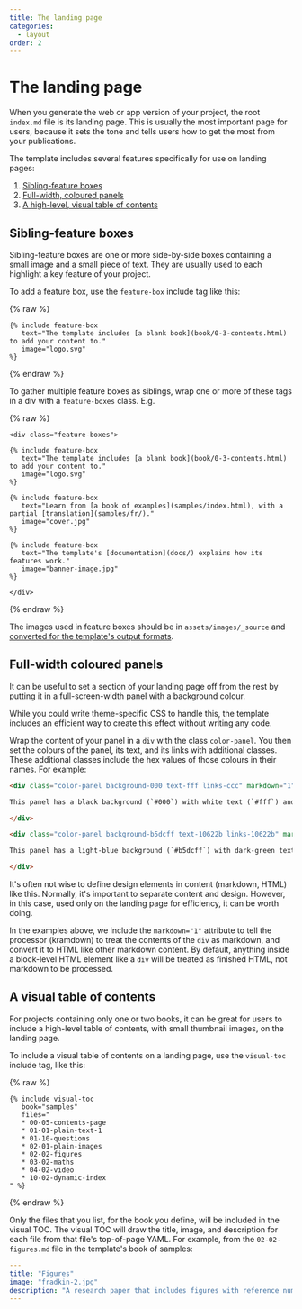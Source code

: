 ```yaml
---
title: The landing page
categories:
  - layout
order: 2
---
```


# The landing page

When you generate the web or app version of your project, the root `index.md` file is its landing page. This is usually the most important page for users, because it sets the tone and tells users how to get the most from your publications.

The template includes several features specifically for use on landing pages:

1. [Sibling-feature boxes](#sibling-feature-boxes)
2. [Full-width, coloured panels](#full-width-coloured-panels)
3. [A high-level, visual table of contents](#a-visual-table-of-contents)

## Sibling-feature boxes

Sibling-feature boxes are one or more side-by-side boxes containing a small image and a small piece of text. They are usually used to each highlight a key feature of your project.

To add a feature box, use the `feature-box` include tag like this:

{% raw %}
```
{% include feature-box
   text="The template includes [a blank book](book/0-3-contents.html) to add your content to."
   image="logo.svg"
%}
```
{% endraw %}

To gather multiple feature boxes as siblings, wrap one or more of these tags in a div with a `feature-boxes` class. E.g.

{% raw %}
```
<div class="feature-boxes">

{% include feature-box
   text="The template includes [a blank book](book/0-3-contents.html) to add your content to."
   image="logo.svg"
%}

{% include feature-box
   text="Learn from [a book of examples](samples/index.html), with a partial [translation](samples/fr/)."
   image="cover.jpg"
%}

{% include feature-box
   text="The template's [documentation](docs/) explains how its features work."
   image="banner-image.jpg"
%}

</div>
```
{% endraw %}

The images used in feature boxes should be in `assets/images/_source` and [converted for the template's output formats](image-conversions.html).

## Full-width coloured panels

It can be useful to set a section of your landing page off from the rest by putting it in a full-screen-width panel with a background colour.

While you could write theme-specific CSS to handle this, the template includes an efficient way to create this effect without writing any code.

Wrap the content of your panel in a `div` with the class `color-panel`. You then set the colours of the panel, its text, and its links with additional classes. These additional classes include the hex values of those colours in their names. For example:

```html
<div class="color-panel background-000 text-fff links-ccc" markdown="1">

This panel has a black background (`#000`) with white text (`#fff`) and grey links (`#ccc`).

</div>
```

```html
<div class="color-panel background-b5dcff text-10622b links-10622b" markdown="1">

This panel has a light-blue background (`#b5dcff`) with dark-green text and links (`#10622b`).

</div>
```

It's often not wise to define design elements in content (markdown, HTML) like this. Normally, it's important to separate content and design. However, in this case, used only on the landing page for efficiency, it can be worth doing.

In the examples above, we include the `markdown="1"` attribute to tell the processor (kramdown) to treat the contents of the `div` as markdown, and convert it to HTML like other markdown content. By default, anything inside a block-level HTML element like a `div` will be treated as finished HTML, not markdown to be processed.

## A visual table of contents

For projects containing only one or two books, it can be great for users to include a high-level table of contents, with small thumbnail images, on the landing page.

To include a visual table of contents on a landing page, use the `visual-toc` include tag, like this:

{% raw %}
```
{% include visual-toc
   book="samples"
   files="
   * 00-05-contents-page
   * 01-01-plain-text-1
   * 01-10-questions
   * 02-01-plain-images
   * 02-02-figures
   * 03-02-maths
   * 04-02-video
   * 10-02-dynamic-index
" %}
```
{% endraw %}

Only the files that you list, for the book you define, will be included in the visual TOC. The visual TOC will draw the title, image, and description for each file from that file's top-of-page YAML. For example, from the `02-02-figures.md` file in the template's book of samples:

```YAML
---
title: "Figures"
image: "fradkin-2.jpg"
description: "A research paper that includes figures with reference numbers, captions and sources."
---
```
